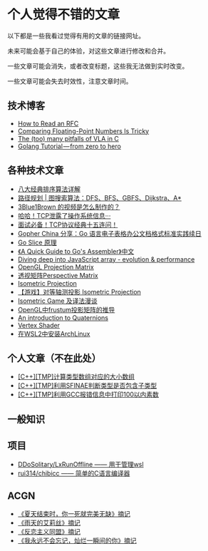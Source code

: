 # 个人觉得不错的文章

以下都是一些我看过觉得有用的文章的链接网址。

未来可能会基于自己的体验，对这些文章进行修改和合并。

一些文章可能会消失，或者改变标题，这些我无法做到实时改变。

一些文章可能会失去时效性，注意文章时间。

## 技术博客

- [How to Read an RFC](https://www.mnot.net/blog/2018/07/31/read_rfc)
- [Comparing Floating-Point Numbers Is Tricky](https://bitbashing.io/comparing-floats.html)
- [The (too) many pitfalls of VLA in C](https://blog.joren.ga/programming/vla-bad)
- [Golang Tutorial — from zero to hero](https://milapneupane.com.np/2019/07/06/learning-golang-from-zero-to-hero/)

## 各种技术文章

- [八大经典排序算法详解](https://zhuanlan.zhihu.com/p/335048580)
- [路径规划 | 图搜索算法：DFS、BFS、GBFS、Dijkstra、A*](https://zhuanlan.zhihu.com/p/346666812)
- [3Blue1Brown 的视频是怎么制作的？](https://www.zhihu.com/question/57357012/answer/723888621)
- [哈哈！TCP泄露了操作系统信息···](https://zhuanlan.zhihu.com/p/394968623)
- [面试必备！TCP协议经典十五连问！](https://zhuanlan.zhihu.com/p/388704023)
- [Gopher China 分享：Go 语言电子表格办公文档格式标准实践续日](https://zhuanlan.zhihu.com/p/392806711)
- [Go Slice 原理](https://zhuanlan.zhihu.com/p/392563871)
- [《A Quick Guide to Go's Assembler》中文](https://zhuanlan.zhihu.com/p/392479706)
- [Diving deep into JavaScript array - evolution & performance](https://www.voidcanvas.com/javascript-array-evolution-performance/)
- [OpenGL Projection Matrix](https://www.songho.ca/opengl/gl_projectionmatrix.html)
- [透视矩阵Perspective Matrix](https://zymin.cn/arcticle/Perspective-Matrix)
- [Isometric Projection](http://www.gandraxa.com/isometric_projection.xml)
- [【游戏】对等轴测投影 Isometric Projection](https://www.cnblogs.com/kingime/p/3681690.html)
- [Isometric Game 及译法漫谈](https://www.cnblogs.com/turingbooks/archive/2011/12/26/2301890.html)
- [OpenGL中frustum投影矩阵的推导](https://blog.csdn.net/tanmx219/article/details/81407264)
- [An introduction to Quaternions](https://gabormakesgames.com/quaternions.html)
- [Vertex Shader](https://blog.csdn.net/qq_44884706/article/details/89397729)
- [在WSL2中安装ArchLinux](https://zhuanlan.zhihu.com/p/266585727)

## 个人文章（不在此处）
- [[C++][TMP]计算类型数组对应的大小数组](https://www.bilibili.com/read/cv15171319)
- [[C++][TMP]利用SFINAE判断类型是否包含子类型](https://www.bilibili.com/read/cv15168233)
- [[C++][TMP]利用GCC报错信息中打印100以内素数](https://www.bilibili.com/read/cv15125670)

## 一般知识

## 项目

- [DDoSolitary/LxRunOffline —— 用于管理wsl](https://github.com/DDoSolitary/LxRunOffline)
- [rui314/chibicc —— 简单的C语言编译器](https://github.com/rui314/chibicc)

## ACGN

- [《夏天结束时，你一死就完美无缺》摘记](https://www.bilibili.com/read/cv6715535)
- [《雨天的艾莉丝》摘记](https://www.bilibili.com/read/cv6800731)
- [《反恋主义同盟》摘记](https://www.bilibili.com/read/cv6800817)
- [《我永远不会忘记，灿烂一瞬间的你》摘记](https://www.bilibili.com/read/cv16196398)